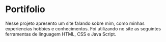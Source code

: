 # Portifolio

Nesse projeto apresento um site falando sobre mim, como minhas experiencias hobbies e conhecimentos.
Foi utilizando no site as seguintes ferramentas de linguagem HTML, CSS e Java Script.
